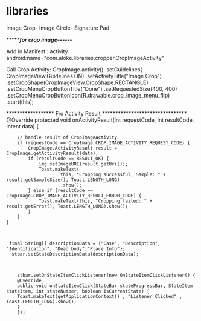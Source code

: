 # libraries
Image Crop- Image Circle- Signature Pad
   
**********************for crop image------*****************

Add  in Manifest :
activity android:name="com.aloke.libraries.cropper.CropImageActivity"

Call Crop Activity:
                    CropImage.activity()
                    .setGuidelines( CropImageView.Guidelines.ON)
                   .setActivityTitle("Image Crop")
                    .setCropShape(CropImageView.CropShape.RECTANGLE)
                    .setCropMenuCropButtonTitle("Done")
                    .setRequestedSize(400, 400)
                    .setCropMenuCropButtonIcon(R.drawable.crop_image_menu_flip)
                    .start(this);
                    
******************  Fro Activity Result ********************************
@Override
    protected void onActivityResult(int requestCode, int resultCode, Intent data) {

        // handle result of CropImageActivity
        if (requestCode == CropImage.CROP_IMAGE_ACTIVITY_REQUEST_CODE) {
            CropImage.ActivityResult result = CropImage.getActivityResult(data);
            if (resultCode == RESULT_OK) {
                img.setImageURI(result.getUri());
                Toast.makeText(
                        this, "Cropping successful, Sample: " + result.getSampleSize(), Toast.LENGTH_LONG)
                        .show();
            } else if (resultCode == CropImage.CROP_IMAGE_ACTIVITY_RESULT_ERROR_CODE) {
                Toast.makeText(this, "Cropping failed: " + result.getError(), Toast.LENGTH_LONG).show();
            }
        }
    }
    
    
    
     final String[] descriptionData = {"Case", "Description", "Identification", "Dead body","Place Info"};
      stbar.setStateDescriptionData(descriptionData);



        stbar.setOnStateItemClickListener(new OnStateItemClickListener() {
        @Override
        public void onStateItemClick(StateBar stateProgressBar, StateItem stateItem, int stateNumber, boolean isCurrentState) {
        Toast.makeText(getApplicationContext() , "Listener Clicked" , Toast.LENGTH_LONG).show();
        }
        });

                    
                    
